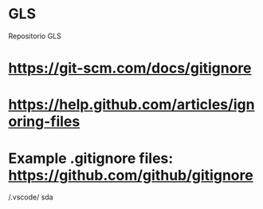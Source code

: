 # GLS
Repositorio GLS
# https://git-scm.com/docs/gitignore
# https://help.github.com/articles/ignoring-files
# Example .gitignore files: https://github.com/github/gitignore
/.vscode/
sda